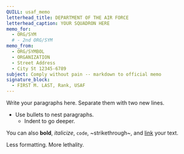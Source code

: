 ```yaml
---
QUILL: usaf_memo
letterhead_title: DEPARTMENT OF THE AIR FORCE
letterhead_caption: YOUR SQUADRON HERE
memo_for:
  - ORG/SYM
  # - 2nd ORG/SYM
memo_from:
  - ORG/SYMBOL
  - ORGANIZATION
  - Street Address
  - City St 12345-6789
subject: Comply without pain -- markdown to official memo
signature_block:
  - FIRST M. LAST, Rank, USAF
---
```


Write your paragraphs here. Separate them with two new lines.

- Use bullets to nest paragraphs.
  - Indent to go deeper.

You can also **bold**, _italicize_, `code`, ~strikethrough~,
and [link](https://example.com/) your text.

Less formatting. More lethality.
